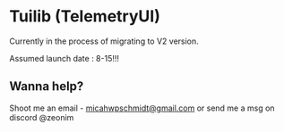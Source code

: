 # Tuilib (TelemetryUI)
Currently in the process of migrating to V2 version.

Assumed launch date : 8-15!!!

## Wanna help?
Shoot me an email - micahwpschmidt@gmail.com
or send me a msg on discord @zeonim
